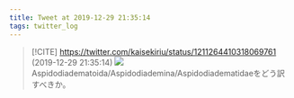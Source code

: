 ```yaml
---
title: Tweet at 2019-12-29 21:35:14
tags: twitter_log
---
```


> [!CITE] https://twitter.com/kaisekiriu/status/1211264410318069761 (2019-12-29 21:35:14)
> ![](https://twitter.com/kaisekiriu/status/1211264410318069761)
> Aspidodiadematoida/Aspidodiademina/Aspidodiadematidaeをどう訳すべきか。
